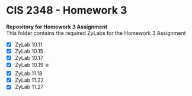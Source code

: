# **CIS 2348 - Homework 3**
**Repository for Homework 3 Assignment**<br>
This folder contains the required ZyLabs for the Homework 3 Assignment
- [x] ZyLab 10.11
- [x] ZyLab 10.15
- [x] ZyLab 10.17
- [x] ZyLab 10.19 ☣️
- [x] ZyLab 11.18
- [x] ZyLab 11.22
- [x] ZyLab 11.27
